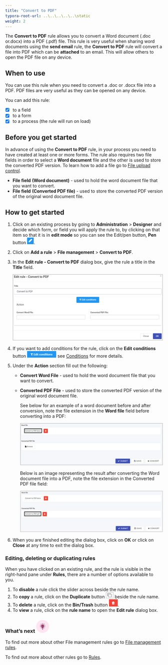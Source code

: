 ```yaml
---
title: "Convert to PDF"
typora-root-url: ..\..\..\..\..\static
weight: 2
---
```


The **Convert to PDF** rule allows you to convert a Word document (.doc or.docx) into a PDF (.pdf) file. This rule is very useful when sharing word documents using the **send email** rule, the **Convert to PDF** rule will convert a file into PDF which can be **attached** to an email. This will allow others to open the PDF file on any device.

## When to use 

You can use this rule when you need to convert a .doc or .docx file into a PDF. PDF files are very useful as they can be opened on any device. 

You can add this rule:
- [x] to a field
- [x] to a form 
- [x] to a process (the rule will run on load)

## Before you get started

In advance of using the **Convert to PDF** rule, in your process you need to have created at least one or more forms. The rule also requires two file fields in order to select a **Word document** file and the other is used to store the converted PDF version. To learn how to add a file go to [File upload control](/docs/platform/controls/input/file-upload/).

- **File field** **(Word document)** - used to hold the word document file that you want to convert.
- **File field** **(Converted PDF file)** - used to store the converted PDF version of the original word document file.

## How to get started

1. Click on an existing process by going to **Administration** > **Designer** and decide which form, or field you will apply the rule to, by clicking on that item so that it is in **edit mode** so you can see the Edit/pen button, **Pen** button ![Pen button](/images/penicon.png).

2. Click on **Add a rule** > **File management** > **Convert to PDF**.

3. In the **Edit rule - Convert to PDF** dialog box, give the rule a title in the **Title** field.

   ![Edit rule - convert to PDF](/images/convert-to-pdf-edit-rule.jpg)

4. If you want to add conditions for the rule, click on the **Edit conditions** button ![Edit conditions button](/images/editconditions.png) see [Conditions](/docs/platform/rules/general/add-conditions/) for more details.

5. Under the **Action** section fill out the following:

   - **Convert Word File** - used to hold the word document file that you want to convert.

   - **Converted PDF File** - used to store the converted PDF version of the original word document file.

      See below for an example of a word document before and after conversion, note the file extension in the **Word file** field before converting into a PDF:

     ![Convert to pdf before](/images/convert-to-pdf-example-before.jpg)

     Below is an image representing the result after converting the Word document file into a PDF, note the file extension in the Converted PDF file field:

     ![Edit rule - convert to PDF](/images/convert-to-pdf-example.jpg)

6. When you are finished editing the dialog box, click on **OK** or click on **Close** at any time to exit the dialog box.

### Editing, deleting or duplicating rules

When you have clicked on an existing rule, and the rule is visible in the right-hand pane under **Rules**, there are a number of options available to you.

1. To **disable** a rule click the slider across beside the rule name.
2. To **copy** a rule, click on the **Duplicate** button ![Duplicate button](/images/duplicate-button.jpg) beside the rule name.
3. To **delete** a rule, click on the **Bin/Trash** button ![Bin/Trash button](/images/bin.png).
4. To **view** a rule, click on the **rule name** to open the **Edit rule** dialog box.

### What’s next ![Idea icon](/images/18.png)

To find out more about other File management rules go to [File management rules](/docs/platform/rules/files/).

To find out more about other rules go to [Rules](/docs/platform/rules/).
